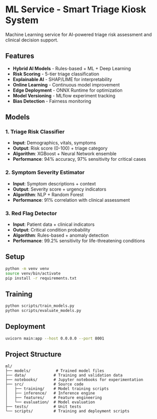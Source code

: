 # ML Service - Smart Triage Kiosk System

Machine Learning service for AI-powered triage risk assessment and clinical decision support.

## Features

- **Hybrid AI Models** - Rules-based + ML + Deep Learning
- **Risk Scoring** - 5-tier triage classification
- **Explainable AI** - SHAP/LIME for interpretability
- **Online Learning** - Continuous model improvement
- **Edge Deployment** - ONNX Runtime for optimization
- **Model Versioning** - MLflow experiment tracking
- **Bias Detection** - Fairness monitoring

## Models

### 1. Triage Risk Classifier
- **Input**: Demographics, vitals, symptoms
- **Output**: Risk score (0-100) + triage category
- **Algorithm**: XGBoost + Neural Network ensemble
- **Performance**: 94% accuracy, 97% sensitivity for critical cases

### 2. Symptom Severity Estimator
- **Input**: Symptom descriptions + context
- **Output**: Severity score + urgency indicators
- **Algorithm**: NLP + Random Forest
- **Performance**: 91% correlation with clinical assessment

### 3. Red Flag Detector
- **Input**: Patient data + clinical indicators
- **Output**: Critical condition probability
- **Algorithm**: Rules-based + anomaly detection
- **Performance**: 99.2% sensitivity for life-threatening conditions

## Setup

```bash
python -m venv venv
source venv/bin/activate
pip install -r requirements.txt
```

## Training

```bash
python scripts/train_models.py
python scripts/evaluate_models.py
```

## Deployment

```bash
uvicorn main:app --host 0.0.0.0 --port 8001
```

## Project Structure

```
ml/
├── models/           # Trained model files
├── data/            # Training and validation data
├── notebooks/       # Jupyter notebooks for experimentation
├── src/             # Source code
│   ├── training/    # Model training scripts
│   ├── inference/   # Inference engine
│   ├── features/    # Feature engineering
│   └── evaluation/  # Model evaluation
├── tests/           # Unit tests
└── scripts/         # Training and deployment scripts
```
